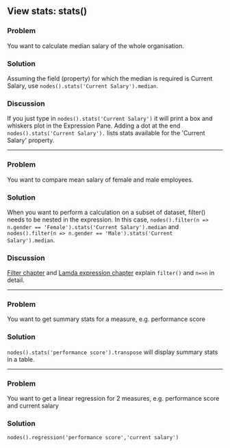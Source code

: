 ## View stats: stats()

### Problem
You want to calculate median salary of the whole organisation.

### Solution
Assuming the field (property) for which the median is required is Current Salary, use `nodes().stats('Current Salary').median`.

### Discussion

If you just type in `nodes().stats('Current Salary')` it will print a box and whiskers plot in the Expression Pane. Adding a dot at the end `nodes().stats('Current Salary').` lists stats available for the 'Current Salary' property.

---

### Problem
You want to compare mean salary of female and male employees.

### Solution
When you want to perform a calculation on a subset of dataset, filter() needs to be nested in the expression. In this case, `nodes().filter(n => n.gender == 'Female').stats('Current Salary').median` and `nodes().filter(n => n.gender == 'Male').stats('Current Salary').median`.

### Discussion

[Filter chapter](https://orgvue.gitbooks.io/gizmocookbook/content/chapter6/index.html) and [Lamda expression chapter](https://orgvue.gitbooks.io/gizmocookbook/content/chapter7/index.html) explain `filter()` and `n=>n` in detail.

---
### Problem
You want to get summary stats for a measure, e.g. performance score

### Solution
`nodes().stats('performance score').transpose` will display summary stats in a table. 

---
### Problem
You want to get a linear regression for 2 measures, e.g. performance score and current salary

### Solution
`nodes().regression('performance score','current salary')`


